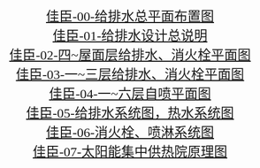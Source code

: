 <center>
<font face="黑体" size="5" color="">
<br/><a href="http://202.102.26.253:8182/files/76/JC-00.jpg">佳臣-00-给排水总平面布置图</a>
<br/><a href="http://202.102.26.253:8182/files/76/JC-01.jpg">佳臣-01-给排水设计总说明</a>
<br/><a href="http://202.102.26.253:8182/files/76/JC-02.jpg">佳臣-02-四~屋面层给排水、消火栓平面图</a>
<br/><a href="http://202.102.26.253:8182/files/76/JC-03.jpg">佳臣-03-一~三层给排水、消火栓平面图</a>
<br/><a href="http://202.102.26.253:8182/files/76/JC-04.jpg">佳臣-04-一~六层自喷平面图</a>
<br/><a href="http://202.102.26.253:8182/files/76/JC-05.jpg">佳臣-05-给排水系统图，热水系统图</a>
<br/><a href="http://202.102.26.253:8182/files/76/JC-06.jpg">佳臣-06-消火栓、喷淋系统图</a>
<br/><a href="http://202.102.26.253:8182/files/76/JC-07.jpg">佳臣-07-太阳能集中供热院原理图</a>

</font>
</center>
